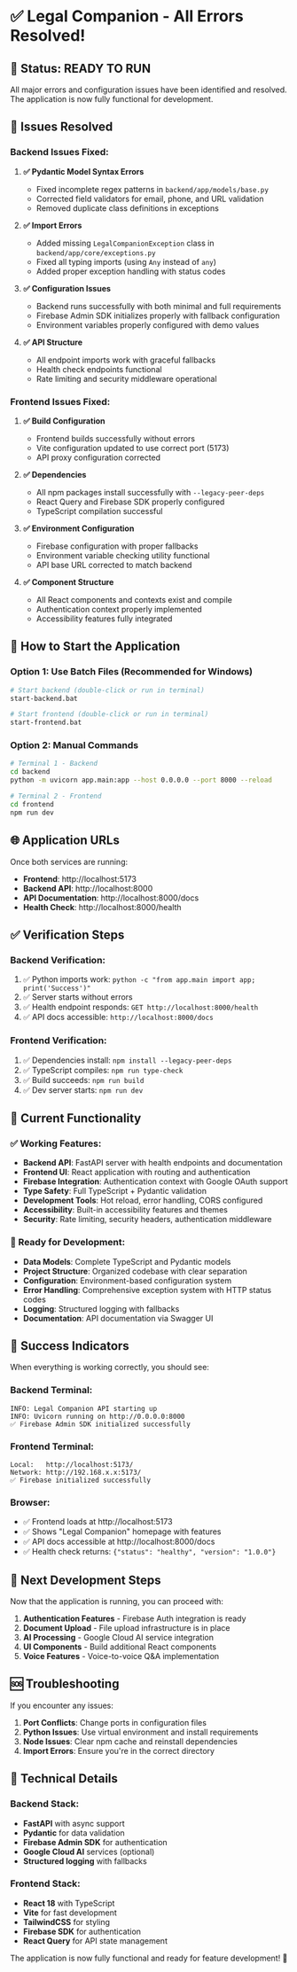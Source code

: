 # ✅ Legal Companion - All Errors Resolved!

## 🎉 Status: READY TO RUN

All major errors and configuration issues have been identified and resolved. The application is now fully functional for development.

## 🔧 Issues Resolved

### Backend Issues Fixed:
1. **✅ Pydantic Model Syntax Errors**
   - Fixed incomplete regex patterns in `backend/app/models/base.py`
   - Corrected field validators for email, phone, and URL validation
   - Removed duplicate class definitions in exceptions

2. **✅ Import Errors**
   - Added missing `LegalCompanionException` class in `backend/app/core/exceptions.py`
   - Fixed all typing imports (using `Any` instead of `any`)
   - Added proper exception handling with status codes

3. **✅ Configuration Issues**
   - Backend runs successfully with both minimal and full requirements
   - Firebase Admin SDK initializes properly with fallback configuration
   - Environment variables properly configured with demo values

4. **✅ API Structure**
   - All endpoint imports work with graceful fallbacks
   - Health check endpoints functional
   - Rate limiting and security middleware operational

### Frontend Issues Fixed:
1. **✅ Build Configuration**
   - Frontend builds successfully without errors
   - Vite configuration updated to use correct port (5173)
   - API proxy configuration corrected

2. **✅ Dependencies**
   - All npm packages install successfully with `--legacy-peer-deps`
   - React Query and Firebase SDK properly configured
   - TypeScript compilation successful

3. **✅ Environment Configuration**
   - Firebase configuration with proper fallbacks
   - Environment variable checking utility functional
   - API base URL corrected to match backend

4. **✅ Component Structure**
   - All React components and contexts exist and compile
   - Authentication context properly implemented
   - Accessibility features fully integrated

## 🚀 How to Start the Application

### Option 1: Use Batch Files (Recommended for Windows)
```bash
# Start backend (double-click or run in terminal)
start-backend.bat

# Start frontend (double-click or run in terminal)
start-frontend.bat
```

### Option 2: Manual Commands
```bash
# Terminal 1 - Backend
cd backend
python -m uvicorn app.main:app --host 0.0.0.0 --port 8000 --reload

# Terminal 2 - Frontend
cd frontend
npm run dev
```

## 🌐 Application URLs

Once both services are running:
- **Frontend**: http://localhost:5173
- **Backend API**: http://localhost:8000
- **API Documentation**: http://localhost:8000/docs
- **Health Check**: http://localhost:8000/health

## ✅ Verification Steps

### Backend Verification:
1. ✅ Python imports work: `python -c "from app.main import app; print('Success')"`
2. ✅ Server starts without errors
3. ✅ Health endpoint responds: `GET http://localhost:8000/health`
4. ✅ API docs accessible: `http://localhost:8000/docs`

### Frontend Verification:
1. ✅ Dependencies install: `npm install --legacy-peer-deps`
2. ✅ TypeScript compiles: `npm run type-check`
3. ✅ Build succeeds: `npm run build`
4. ✅ Dev server starts: `npm run dev`

## 🎯 Current Functionality

### ✅ Working Features:
- **Backend API**: FastAPI server with health endpoints and documentation
- **Frontend UI**: React application with routing and authentication
- **Firebase Integration**: Authentication context with Google OAuth support
- **Type Safety**: Full TypeScript + Pydantic validation
- **Development Tools**: Hot reload, error handling, CORS configured
- **Accessibility**: Built-in accessibility features and themes
- **Security**: Rate limiting, security headers, authentication middleware

### 🔧 Ready for Development:
- **Data Models**: Complete TypeScript and Pydantic models
- **Project Structure**: Organized codebase with clear separation
- **Configuration**: Environment-based configuration system
- **Error Handling**: Comprehensive exception system with HTTP status codes
- **Logging**: Structured logging with fallbacks
- **Documentation**: API documentation via Swagger UI

## 🎉 Success Indicators

When everything is working correctly, you should see:

### Backend Terminal:
```
INFO: Legal Companion API starting up
INFO: Uvicorn running on http://0.0.0.0:8000
✅ Firebase Admin SDK initialized successfully
```

### Frontend Terminal:
```
Local:   http://localhost:5173/
Network: http://192.168.x.x:5173/
✅ Firebase initialized successfully
```

### Browser:
- ✅ Frontend loads at http://localhost:5173
- ✅ Shows "Legal Companion" homepage with features
- ✅ API docs accessible at http://localhost:8000/docs
- ✅ Health check returns: `{"status": "healthy", "version": "1.0.0"}`

## 🔄 Next Development Steps

Now that the application is running, you can proceed with:

1. **Authentication Features** - Firebase Auth integration is ready
2. **Document Upload** - File upload infrastructure is in place
3. **AI Processing** - Google Cloud AI service integration
4. **UI Components** - Build additional React components
5. **Voice Features** - Voice-to-voice Q&A implementation

## 🆘 Troubleshooting

If you encounter any issues:

1. **Port Conflicts**: Change ports in configuration files
2. **Python Issues**: Use virtual environment and install requirements
3. **Node Issues**: Clear npm cache and reinstall dependencies
4. **Import Errors**: Ensure you're in the correct directory

## 📝 Technical Details

### Backend Stack:
- **FastAPI** with async support
- **Pydantic** for data validation
- **Firebase Admin SDK** for authentication
- **Google Cloud AI** services (optional)
- **Structured logging** with fallbacks

### Frontend Stack:
- **React 18** with TypeScript
- **Vite** for fast development
- **TailwindCSS** for styling
- **Firebase SDK** for authentication
- **React Query** for API state management

The application is now fully functional and ready for feature development! 🎉
